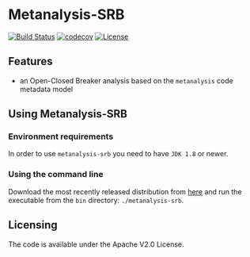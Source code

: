 # Metanalysis-SRB

[![Build Status](https://travis-ci.org/andreihh/metanalysis.svg)](https://travis-ci.org/andreihh/metanalysis-srb)
[![codecov](https://codecov.io/gh/andreihh/metanalysis/branch/master/graph/badge.svg)](https://codecov.io/gh/andreihh/metanalysis-srb)
[![License](http://img.shields.io/:license-apache-blue.svg)](http://www.apache.org/licenses/LICENSE-2.0.html)

## Features

- an Open-Closed Breaker analysis based on the `metanalysis` code metadata model

## Using Metanalysis-SRB

### Environment requirements

In order to use `metanalysis-srb` you need to have `JDK 1.8` or newer.

### Using the command line

Download the most recently released distribution from
[here](https://github.com/andreihh/metanalysis-srb/releases) and run the
executable from the `bin` directory: `./metanalysis-srb`.

## Licensing

The code is available under the Apache V2.0 License.
